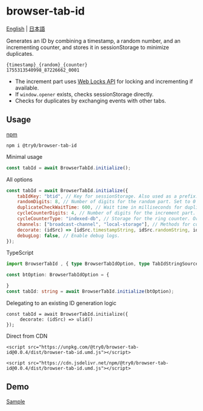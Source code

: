 # browser-tab-id

[English](./README.md) | [日本語](./README.ja.md)

Generates an ID by combining a timestamp, a random number, and an incrementing counter, and stores it in sessionStorage to minimize duplicates.

```
{timestamp}_{random}_{counter}
1755313540998_87226662_0001
```

* The increment part uses [Web Locks API](https://developer.mozilla.org/en-US/docs/Web/API/Web_Locks_API) for locking and incrementing if available.
* If `window.opener` exists, checks sessionStorage directly.
* Checks for duplicates by exchanging events with other tabs.

## Usage

[npm](https://www.npmjs.com/package/@try0/browser-tab-id)
```
npm i @try0/browser-tab-id
```

Minimal usage
```js
const tabId = await BrowserTabId.initialize();
```

All options
```js
const tabId = await BrowserTabId.initialize({
    tabIdKey: "btid", // Key for sessionStorage. Also used as a prefix.
    randomDigits: 8, // Number of digits for the random part. Set to 0 to omit.
    duplicateCheckWaitTime: 600, // Wait time in milliseconds for duplicate check with other tabs.
    cycleCounterDigits: 4, // Number of digits for the increment part. Set to 0 to omit. Rolls over when exceeding the digit limit.
    cycleCounterType: "indexed-db", // Storage for the ring counter. Or "local-storage". Falls back to local-storage if indexed-db is unavailable.
    channels: ["broadcast-channel", "local-storage"], // Methods for communicating with other tabs. Falls back to local-storage if broadcast-channel is unavailable.
    decorate: (idSrc) => [idSrc.timestampString, idSrc.randomString, idSrc.cycleCountString].join("_"), // Change the format. Random and counter parts are zero-padded strings.
    debugLog: false, // Enable debug logs.
});
```

TypeScript
```ts
import BrowserTabId , { type BrowserTabIdOption, type TabIdStringSource } from '@try0/browser-tab-id'

const btOption: BrowserTabIdOption = {

}
const tabId: string = await BrowserTabId.initialize(btOption);

```

Delegating to an existing ID generation logic
```JS
const tabId = await BrowserTabId.initialize({
     decorate: (idSrc) => ulid()
});
```

Direct from CDN
```
<script src="https://unpkg.com/@try0/browser-tab-id@0.0.4/dist/browser-tab-id.umd.js"></script>
```
```
<script src="https://cdn.jsdelivr.net/npm/@try0/browser-tab-id@0.0.4/dist/browser-tab-id.umd.js"></script>
```



## Demo

[Sample](https://try0.github.io/browser-tab-id/index.html)
